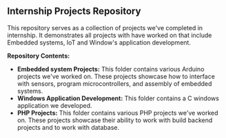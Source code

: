 ## Internship Projects Repository

This repository serves as a collection of projects we've completed in internship. It demonstrates all projects with have worked on that include Embedded systems, IoT and Window's application development.

**Repository Contents:**

* **Embedded system Projects:** This folder contains various Arduino projects we've worked on. These projects showcase how to interface with sensors, program microcontrollers, and assembly of embedded systems. 
* **Windows Application Development:** This folder contains a C windows application we developed.
* **PHP Projects:** This folder contains various PHP projects we've worked on. These projects showcase their ability to work with build backend projects and to work with database. 
